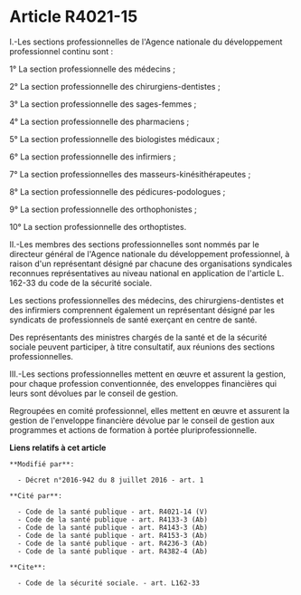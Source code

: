 # Article R4021-15

I.-Les sections professionnelles de l'Agence nationale du développement professionnel continu sont : 

1° La section professionnelle des médecins ; 

2° La section professionnelle des chirurgiens-dentistes ; 

3° La section professionnelle des sages-femmes ; 

4° La section professionnelle des pharmaciens ; 

5° La section professionnelle des biologistes médicaux ; 

6° La section professionnelle des infirmiers ; 

7° La section professionnelles des masseurs-kinésithérapeutes ; 

8° La section professionnelle des pédicures-podologues ; 

9° La section professionnelle des orthophonistes ; 

10° La section professionnelle des orthoptistes. 

II.-Les membres des sections professionnelles sont nommés par le directeur général de l'Agence nationale du développement
professionnel, à raison d'un représentant désigné par chacune des organisations syndicales reconnues représentatives au
niveau national en application de l'article L. 162-33 du code de la sécurité sociale. 

Les sections professionnelles des médecins, des chirurgiens-dentistes et des infirmiers comprennent également un représentant
désigné par les syndicats de professionnels de santé exerçant en centre de santé. 

Des représentants des ministres chargés de la santé et de la sécurité sociale peuvent participer, à titre consultatif, aux
réunions des sections professionnelles. 

III.-Les sections professionnelles mettent en œuvre et assurent la gestion, pour chaque profession conventionnée, des
enveloppes financières qui leurs sont dévolues par le conseil de gestion. 

Regroupées en comité professionnel, elles mettent en œuvre et assurent la gestion de l'enveloppe financière dévolue par le
conseil de gestion aux programmes et actions de formation à portée pluriprofessionnelle.

**Liens relatifs à cet article**

	**Modifié par**:

	  - Décret n°2016-942 du 8 juillet 2016 - art. 1

	**Cité par**:

	  - Code de la santé publique - art. R4021-14 (V)
	  - Code de la santé publique - art. R4133-3 (Ab)
	  - Code de la santé publique - art. R4143-3 (Ab)
	  - Code de la santé publique - art. R4153-3 (Ab)
	  - Code de la santé publique - art. R4236-3 (Ab)
	  - Code de la santé publique - art. R4382-4 (Ab)

	**Cite**:

	  - Code de la sécurité sociale. - art. L162-33
